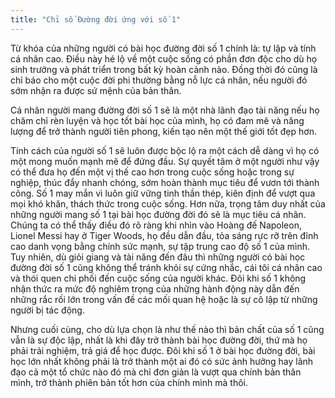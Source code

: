 ```yaml
---
title: "Chỉ số Đường đời ứng với số 1"
---
```


Từ khóa của những người có bài học đường đời số 1 chính là: tự lập và tính cá nhân cao. Điều này hé lộ về một cuộc sống có phần đơn độc cho dù họ sinh trưởng và phát triển trong bất kỳ hoàn cảnh nào. Đồng thời đó cũng là chỉ báo cho một cuộc đời phi thường bằng nỗ lực cá nhân, nếu người đó sớm nhận ra được sứ mệnh của bản thân. 

Cá nhân người mang đường đời số 1 sẽ là một nhà lãnh đạo tài năng nếu họ chăm chỉ rèn luyện và học tốt bài học của mình, họ có đam mê và năng lượng để trở thành người tiên phong, kiến tạo nên một thế giới tốt đẹp hơn. 

Tính cách của người số 1 sẽ luôn được bộc lộ ra một cách dễ dàng vì họ có một mong muốn mạnh mẽ để đứng đầu. Sự quyết tâm ở một người như vậy có thể đưa họ đến một vị thế cao hơn trong cuộc sống hoặc trong sự nghiệp, thúc đẩy nhanh chóng, sớm hoàn thành mục tiêu để vươn tới thành công. Số 1 may mắn vì luôn giữ vững tinh thần thép, kiên định để vượt qua mọi khó khăn, thách thức trong cuộc sống. Hơn nữa, trọng tâm duy nhất của những người mang số 1 tại bài học đường đời đó sẽ là mục tiêu cá nhân. Chúng ta có thể thấy điều đó rõ ràng khi nhìn vào Hoàng đế Napoleon,  Lionel Messi hay ở Tiger Woods, họ đều dẫn đầu, tỏa sáng rực rỡ trên đỉnh cao danh vọng bằng chính sức mạnh, sự tập trung cao độ số 1 của mình. Tuy nhiên, dù giỏi giang và tài năng đến đâu thì những người có bài học đường đời số 1 cũng không thể tránh khỏi sự cứng nhắc, cái tôi cá nhân cao và thói quen chi phối đến cuộc sống của người khác. Đôi khi số 1 không nhận thức ra mức độ nghiêm trọng của những hành động này dẫn đến những rắc rối lớn trong vấn đề các mối quan hệ hoặc là sự cô lập từ những người bị tác động. 

Nhưng cuối cùng, cho dù lựa chọn là như thế nào thì bản chất của số 1 cũng vẫn là sự độc lập, nhất là khi đây trở thành bài học đường đời, thứ mà họ phải trải nghiệm, trả giá để học được. Đôi khi số 1 ở bài học đường đời, bài học lớn nhất không phải là trở thành một ai đó có sức ảnh hưởng hay lãnh đạo cả một tổ chức nào đó mà chỉ đơn giản là vượt qua chính bản thân mình, trở thành phiên bản tốt hơn của chính mình mà thôi. 
